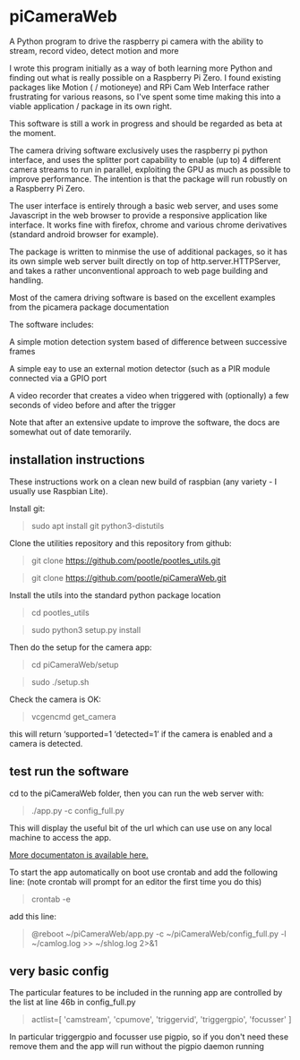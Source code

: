 # piCameraWeb
A Python program to drive the raspberry pi camera with the ability to stream, record video, detect motion and more

I wrote this program initially as a way of both learning more Python and finding out what is really possible on
a Raspberry Pi Zero. I found existing packages like Motion ( / motioneye) and RPi Cam Web Interface rather frustrating 
for various reasons, so I've spent some time making this into a viable application / package in its own right.

This software is still a work in progress and should be regarded as beta at the moment.

The camera driving software exclusively uses the raspberry pi python interface, and uses the splitter port capability to
enable (up to) 4 different camera streams to run in parallel, exploiting the GPU as much as possible to improve performance.
The intention is that the package will run robustly on a Raspberry Pi Zero.

The user interface is entirely through a basic web server, and uses some Javascript in the web browser to provide a responsive
application like interface. It works fine with firefox, chrome and various chrome derivatives (standard android browser for
example).

The package is written to minmise the use of additional packages, so it has its own simple web server built directly on top
of http.server.HTTPServer, and takes a rather unconventional approach to web page building and handling.

Most of the camera driving software is based on the excellent examples from the picamera package documentation

The software includes:

A simple motion detection system based of difference between successive frames

A simple eay to use an external motion detector (such as a PIR module connected via a GPIO port

A video recorder that creates a video when triggered with (optionally) a few seconds of video before and after the trigger

Note that after an extensive update to improve the software, the docs are somewhat out of date temorarily.

## installation instructions
These instructions work on a clean new build of raspbian (any variety - I usually use Raspbian Lite).

Install git:
> sudo apt install git python3-distutils

Clone the utilities repository and this repository from github:
> git clone https://github.com/pootle/pootles_utils.git

> git clone https://github.com/pootle/piCameraWeb.git

Install the utils into the standard python package location
> cd pootles_utils

> sudo python3 setup.py install

Then do the setup for the camera app:
> cd piCameraWeb/setup

> sudo ./setup.sh

Check the camera is OK:
> vcgencmd get_camera

this will return ‘supported=1 ‘detected=1’ if the camera is enabled and a camera is detected.

## test run the software

cd to the piCameraWeb folder, then you can run the web server with:
> ./app.py -c config_full.py

This will display the useful bit of the url which can use use on any local machine to access the app.

[More documentaton is available here.](https://picamdocs.readthedocs.io/en/latest/)

To start the app automatically on boot use crontab and add the following line: (note crontab will prompt for an editor the first time you do this)

> crontab -e

add this line:

> @reboot              ~/piCameraWeb/app.py -c ~/piCameraWeb/config_full.py -l ~/camlog.log >> ~/shlog.log 2>&1

## very basic config

The particular features to be included in the running app are controlled by the list at line 46b in config_full.py

> actlist=[
>    'camstream', 'cpumove', 'triggervid', 'triggergpio', 'focusser'
> ]

In particular triggergpio and focusser use pigpio, so if you don't need these remove them and the app will run without the pigpio daemon running
